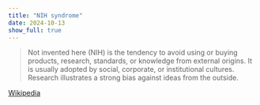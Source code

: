 ```yaml
---
title: "NIH syndrome"
date: 2024-10-13
show_full: true
---
```


>Not invented here (NIH) is the tendency to avoid using or buying products, research, standards, or knowledge from external origins. It is usually adopted by social, corporate, or institutional cultures. Research illustrates a strong bias against ideas from the outside.

[Wikipedia](https://en.wikipedia.org/wiki/Not_invented_here)